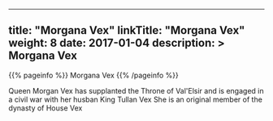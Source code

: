 
---
title: "Morgana Vex"
linkTitle: "Morgana Vex"
weight: 8
date: 2017-01-04
description: >
 Morgana Vex
---

{{% pageinfo %}}
Morgana Vex
{{% /pageinfo %}}

Queen Morgan Vex has supplanted the Throne of Val'Elsir and is engaged in a civil war with her husban King Tullan Vex  She is an original member of the dynasty of House Vex
